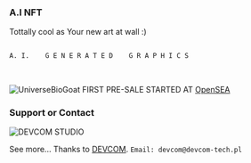 ### A.I NFT

Tottally cool as Your new art at wall :)


```markdown

A. I.    G E N E R A T E D    G R A P H I C S
            
            
```   


![UniverseBioGoat](https://elkozirro.github.io/pcs/BioG.svg)
FIRST PRE-SALE STARTED AT [OpenSEA](https://opensea.io/collection/biomechanical-universe) 

 

### Support or Contact

![DEVCOM STUDIO](https://elkozirro.github.io/pcs/LOGOB.svg)

See more... Thanks to [DEVCOM](https://devcom-tech.pl).
``Email: devcom@devcom-tech.pl``
 

